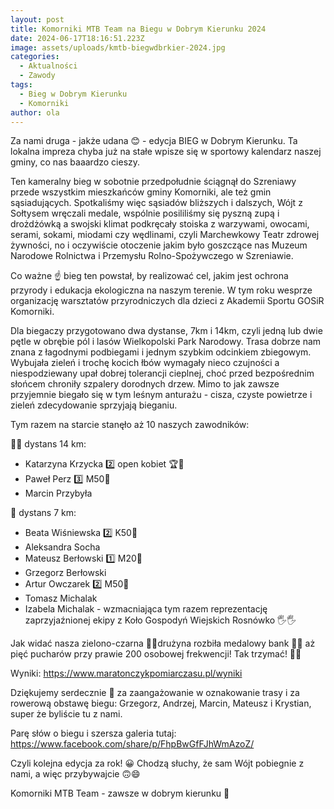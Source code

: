 ```yaml
---
layout: post
title: Komorniki MTB Team na Biegu w Dobrym Kierunku 2024
date: 2024-06-17T18:16:51.223Z
image: assets/uploads/kmtb-biegwdbrkier-2024.jpg
categories:
  - Aktualności
  - Zawody
tags:
  - Bieg w Dobrym Kierunku
  - Komorniki
author: ola
---
```

Za nami druga - jakże udana 😊 - edycja BIEG w Dobrym Kierunku. Ta lokalna impreza chyba już na stałe wpisze się w sportowy kalendarz naszej gminy, co nas baaardzo cieszy.
<!--more-->

Ten kameralny bieg w sobotnie przedpołudnie ściągnął do Szreniawy przede wszystkim mieszkańców gminy Komorniki, ale też gmin sąsiadujących. Spotkaliśmy więc sąsiadów bliższych i dalszych, Wójt z Sołtysem wręczali medale, wspólnie posililiśmy się pyszną zupą i drożdżówką a swojski klimat podkręcały stoiska z warzywami, owocami, serami, sokami, miodami czy wędlinami, czyli Marchewkowy Teatr zdrowej żywności, no i oczywiście otoczenie jakim było goszczące nas Muzeum Narodowe Rolnictwa i Przemysłu Rolno-Spożywczego w Szreniawie.

Co ważne ☝️ bieg ten powstał, by realizować cel, jakim jest ochrona przyrody i edukacja ekologiczna na naszym terenie. W tym roku wesprze organizację warsztatów przyrodniczych dla dzieci z Akademii Sportu GOSiR Komorniki. 

Dla biegaczy przygotowano dwa dystanse, 7km i 14km, czyli jedną lub dwie pętle w obrębie pól i lasów Wielkopolski Park Narodowy. Trasa dobrze nam znana z łagodnymi podbiegami i jednym szybkim odcinkiem zbiegowym. Wybujała zieleń i trochę kocich łbów wymagały nieco czujności a niespodziewany upał dobrej tolerancji cieplnej, choć przed bezpośrednim słońcem chroniły szpalery dorodnych drzew. Mimo to jak zawsze przyjemnie biegało się w tym leśnym anturażu - cisza, czyste powietrze i zieleń zdecydowanie sprzyjają bieganiu.

Tym razem na starcie stanęło aż 10 naszych zawodników:

🌲🌲 dystans 14 km:

* Katarzyna Krzycka 2️⃣ open kobiet 🏆🎊
* Paweł Perz 3️⃣ M50🥉
* Marcin Przybyła

🌲 dystans 7 km:

* Beata Wiśniewska 2️⃣ K50🥈
* Aleksandra Socha 
* Mateusz Berłowski 1️⃣ M20🥇
* Grzegorz Berłowski 
* Artur Owczarek 2️⃣ M50🥈
* Tomasz Michalak
* Izabela Michalak - wzmacniająca tym razem reprezentację zaprzyjaźnionej ekipy z Koło Gospodyń Wiejskich Rosnówko 🖐🖐

Jak widać nasza zielono-czarna 💚🖤drużyna rozbiła medalowy bank 🤩🤩 aż pięć pucharów przy prawie 200 osobowej frekwencji! Tak trzymać! 💪💪

Wyniki: <https://www.maratonczykpomiarczasu.pl/wyniki>

Dziękujemy serdecznie 🫶 za zaangażowanie w oznakowanie trasy i za rowerową obstawę biegu: Grzegorz, Andrzej, Marcin, Mateusz i Krystian, super że byliście tu z nami.

Parę słów o biegu i szersza galeria tutaj: <https://www.facebook.com/share/p/FhpBwGfFJhWmAzoZ/>

Czyli kolejna edycja za rok! 😀 Chodzą słuchy, że sam Wójt pobiegnie z nami, a więc przybywajcie 🙃😄

Komorniki MTB Team - zawsze w dobrym kierunku 🙂